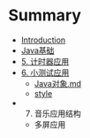# Summary

* [Introduction](README.md)
* [Java基础](chapter1/README.md)
* [5. 计时器应用](Java对象)
* [6. 小测试应用](6_xiao_ce_shi_ying_yong.md)
   * [Java对象.md](javaobj.md)
   * [style](style.md)
* 7. 音乐应用结构
   * 多屏应用

